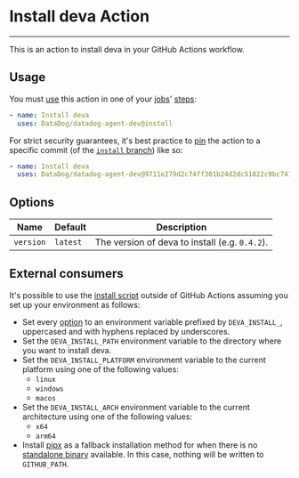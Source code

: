 # Install deva Action

-----

This is an action to install deva in your GitHub Actions workflow.

## Usage

You must [use](https://docs.github.com/en/actions/using-workflows/workflow-syntax-for-github-actions#jobsjob_idstepsuses) this action in one of your [jobs](https://docs.github.com/en/actions/using-workflows/workflow-syntax-for-github-actions#jobs)' [steps](https://docs.github.com/en/actions/using-workflows/workflow-syntax-for-github-actions#jobsjob_idsteps):

```yaml
- name: Install deva
  uses: DataDog/datadog-agent-dev@install
```

For strict security guarantees, it's best practice to [pin](https://docs.github.com/en/actions/using-workflows/workflow-syntax-for-github-actions#example-using-versioned-actions) the action to a specific commit (of the [`install` branch](https://github.com/DataDog/datadog-agent-dev/tree/install)) like so:

```yaml
- name: Install deva
  uses: DataDog/datadog-agent-dev@9711e279d2c74ff301b24d2dc51822c9bc741f94
```

## Options

Name | Default | Description
--- | --- | ---
`version` | `latest` | The version of deva to install (e.g. `0.4.2`).

## External consumers

It's possible to use the [install script](https://github.com/DataDog/datadog-agent-dev/blob/install/main.sh) outside of GitHub Actions assuming you set up your environment as follows:

- Set every [option](#options) to an environment variable prefixed by `DEVA_INSTALL_`, uppercased and with hyphens replaced by underscores.
- Set the `DEVA_INSTALL_PATH` environment variable to the directory where you want to install deva.
- Set the `DEVA_INSTALL_PLATFORM` environment variable to the current platform using one of the following values:
    - `linux`
    - `windows`
    - `macos`
- Set the `DEVA_INSTALL_ARCH` environment variable to the current architecture using one of the following values:
    - `x64`
    - `arm64`
- Install [pipx](https://github.com/pypa/pipx) as a fallback installation method for when there is no [standalone binary](https://deva.pypa.io/latest/install/#standalone-binaries) available. In this case, nothing will be written to `GITHUB_PATH`.
